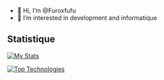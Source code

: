 - 👋 Hi, I’m @Furoxfufu
- 👀 I’m interested in development and informatique

## Statistique

[![My Stats](https://github-readme-stats.vercel.app/api?username=Furoxfufu&show_icons=true&theme=tokyonight)](https://github.com/anuraghazra/github-readme-stats)

[![Top Technologies](https://github-readme-stats.vercel.app/api/top-langs/?username=Furoxfufu&langs_count=3&theme=tokyonight)](https://github.com/anuraghazra/github-readme-stats)
